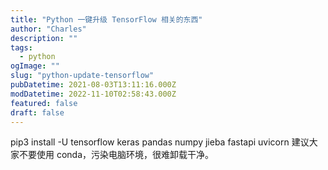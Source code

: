 ```yaml
---
title: "Python 一键升级 TensorFlow 相关的东西"
author: "Charles"
description: ""
tags:
  - python
ogImage: ""
slug: "python-update-tensorflow"
pubDatetime: 2021-08-03T13:11:16.000Z
modDatetime: 2022-11-10T02:58:43.000Z
featured: false
draft: false
---
```


pip3 install -U tensorflow keras pandas numpy jieba fastapi uvicorn
建议大家不要使用 conda，污染电脑环境，很难卸载干净。
